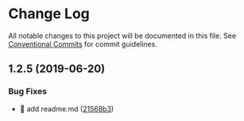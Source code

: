 # Change Log

All notable changes to this project will be documented in this file.
See [Conventional Commits](https://conventionalcommits.org) for commit guidelines.

## 1.2.5 (2019-06-20)


### Bug Fixes

* 🐛 add readme.md ([21568b3](https://github.com/f3ltron/vuepress-plugin-docgen/commit/21568b3))
